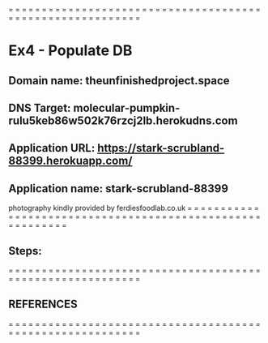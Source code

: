 = = = = = = = = = = = = = = = = = = = = = = = = = = = = = = = = = = = = = = = = = = = = = = = = = = = = = = = = = =
# Ex4 - Populate DB

## Domain name: theunfinishedproject.space
## DNS Target: molecular-pumpkin-rulu5keb86w502k76rzcj2lb.herokudns.com
## Application URL: https://stark-scrubland-88399.herokuapp.com/
## Application name: stark-scrubland-88399

photography kindly provided by ferdiesfoodlab.co.uk
= = = = = = = = = = = = = = = = = = = = = = = = = = = = = = = = = = = = = = = = = = = = = = = = = = = = = = = = = =

## Steps:




= = = = = = = = = = = = = = = = = = = = = = = = = = = = = = = = = = = = = = = = = = = = = = = = = = = = = = = = = =
## REFERENCES

= = = = = = = = = = = = = = = = = = = = = = = = = = = = = = = = = = = = = = = = = = = = = = = = = = = = = = = = = =

